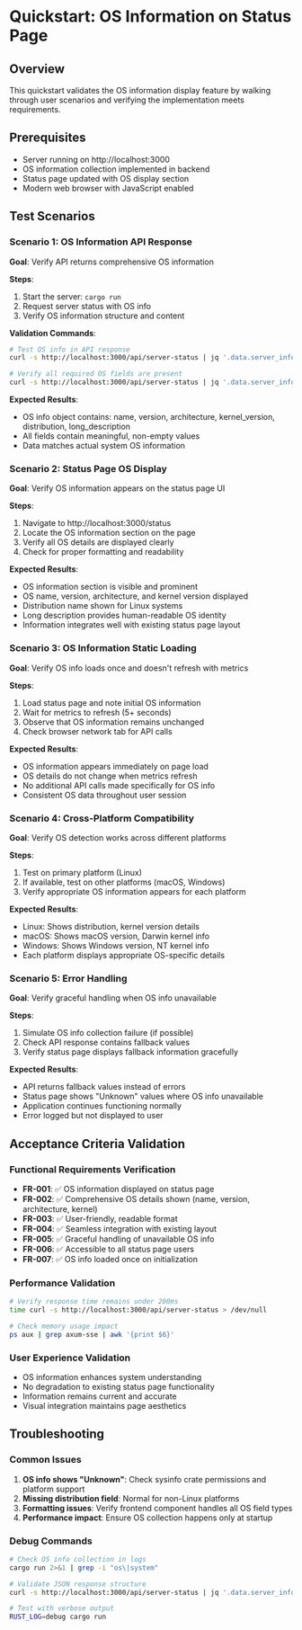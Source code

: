 # Quickstart: OS Information on Status Page

## Overview
This quickstart validates the OS information display feature by walking through user scenarios and verifying the implementation meets requirements.

## Prerequisites
- Server running on http://localhost:3000
- OS information collection implemented in backend
- Status page updated with OS display section
- Modern web browser with JavaScript enabled

## Test Scenarios

### Scenario 1: OS Information API Response
**Goal**: Verify API returns comprehensive OS information

**Steps**:
1. Start the server: `cargo run`
2. Request server status with OS info
3. Verify OS information structure and content

**Validation Commands**:
```bash
# Test OS info in API response
curl -s http://localhost:3000/api/server-status | jq '.data.server_info.os_info'

# Verify all required OS fields are present
curl -s http://localhost:3000/api/server-status | jq '.data.server_info.os_info | keys | sort'
```

**Expected Results**:
- OS info object contains: name, version, architecture, kernel_version, distribution, long_description
- All fields contain meaningful, non-empty values
- Data matches actual system OS information

### Scenario 2: Status Page OS Display
**Goal**: Verify OS information appears on the status page UI

**Steps**:
1. Navigate to http://localhost:3000/status
2. Locate the OS information section on the page
3. Verify all OS details are displayed clearly
4. Check for proper formatting and readability

**Expected Results**:
- OS information section is visible and prominent
- OS name, version, architecture, and kernel version displayed
- Distribution name shown for Linux systems
- Long description provides human-readable OS identity
- Information integrates well with existing status page layout

### Scenario 3: OS Information Static Loading
**Goal**: Verify OS info loads once and doesn't refresh with metrics

**Steps**:
1. Load status page and note initial OS information
2. Wait for metrics to refresh (5+ seconds)
3. Observe that OS information remains unchanged
4. Check browser network tab for API calls

**Expected Results**:
- OS information appears immediately on page load
- OS details do not change when metrics refresh
- No additional API calls made specifically for OS info
- Consistent OS data throughout user session

### Scenario 4: Cross-Platform Compatibility
**Goal**: Verify OS detection works across different platforms

**Steps**:
1. Test on primary platform (Linux)
2. If available, test on other platforms (macOS, Windows)
3. Verify appropriate OS information appears for each platform

**Expected Results**:
- Linux: Shows distribution, kernel version details
- macOS: Shows macOS version, Darwin kernel info  
- Windows: Shows Windows version, NT kernel info
- Each platform displays appropriate OS-specific details

### Scenario 5: Error Handling
**Goal**: Verify graceful handling when OS info unavailable

**Steps**:
1. Simulate OS info collection failure (if possible)
2. Check API response contains fallback values
3. Verify status page displays fallback information gracefully

**Expected Results**:
- API returns fallback values instead of errors
- Status page shows "Unknown" values where OS info unavailable
- Application continues functioning normally
- Error logged but not displayed to user

## Acceptance Criteria Validation

### Functional Requirements Verification
- **FR-001**: ✅ OS information displayed on status page
- **FR-002**: ✅ Comprehensive OS details shown (name, version, architecture, kernel)
- **FR-003**: ✅ User-friendly, readable format
- **FR-004**: ✅ Seamless integration with existing layout
- **FR-005**: ✅ Graceful handling of unavailable OS info
- **FR-006**: ✅ Accessible to all status page users
- **FR-007**: ✅ OS info loaded once on initialization

### Performance Validation
```bash
# Verify response time remains under 200ms
time curl -s http://localhost:3000/api/server-status > /dev/null

# Check memory usage impact
ps aux | grep axum-sse | awk '{print $6}'
```

### User Experience Validation
- OS information enhances system understanding
- No degradation to existing status page functionality
- Information remains current and accurate
- Visual integration maintains page aesthetics

## Troubleshooting

### Common Issues
1. **OS info shows "Unknown"**: Check sysinfo crate permissions and platform support
2. **Missing distribution field**: Normal for non-Linux platforms
3. **Formatting issues**: Verify frontend component handles all OS field types
4. **Performance impact**: Ensure OS collection happens only at startup

### Debug Commands
```bash
# Check OS info collection in logs
cargo run 2>&1 | grep -i "os\|system"

# Validate JSON response structure  
curl -s http://localhost:3000/api/server-status | jq '.data.server_info.os_info' | json_pp

# Test with verbose output
RUST_LOG=debug cargo run
```